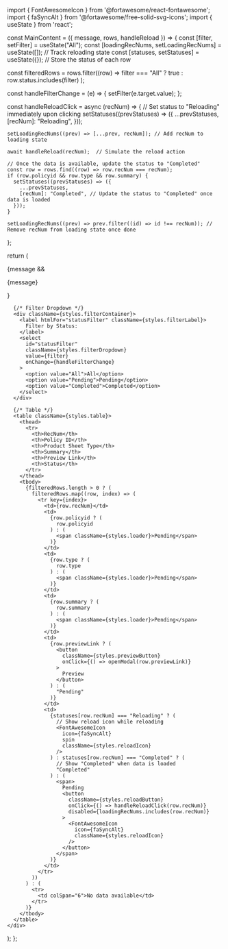 import { FontAwesomeIcon } from '@fortawesome/react-fontawesome';
import { faSyncAlt } from '@fortawesome/free-solid-svg-icons';
import { useState } from 'react';

const MainContent = ({ message, rows, handleReload }) => {
  const [filter, setFilter] = useState("All");
  const [loadingRecNums, setLoadingRecNums] = useState([]); // Track reloading state
  const [statuses, setStatuses] = useState({}); // Store the status of each row

  const filteredRows = rows.filter((row) =>
    filter === "All" ? true : row.status.includes(filter)
  );

  const handleFilterChange = (e) => {
    setFilter(e.target.value);
  };

  const handleReloadClick = async (recNum) => {
    // Set status to "Reloading" immediately upon clicking
    setStatuses((prevStatuses) => ({
      ...prevStatuses,
      [recNum]: "Reloading",
    }));

    setLoadingRecNums((prev) => [...prev, recNum]); // Add recNum to loading state
    
    await handleReload(recNum);  // Simulate the reload action

    // Once the data is available, update the status to "Completed"
    const row = rows.find((row) => row.recNum === recNum);
    if (row.policyid && row.type && row.summary) {
      setStatuses((prevStatuses) => ({
        ...prevStatuses,
        [recNum]: "Completed", // Update the status to "Completed" once data is loaded
      }));
    }

    setLoadingRecNums((prev) => prev.filter((id) => id !== recNum)); // Remove recNum from loading state once done
  };

  return (
    <div className={styles.mainContent}>
      {message && <p className={styles.message}>{message}</p>}

      {/* Filter Dropdown */}
      <div className={styles.filterContainer}>
        <label htmlFor="statusFilter" className={styles.filterLabel}>
          Filter by Status:
        </label>
        <select
          id="statusFilter"
          className={styles.filterDropdown}
          value={filter}
          onChange={handleFilterChange}
        >
          <option value="All">All</option>
          <option value="Pending">Pending</option>
          <option value="Completed">Completed</option>
        </select>
      </div>

      {/* Table */}
      <table className={styles.table}>
        <thead>
          <tr>
            <th>RecNum</th>
            <th>Policy ID</th>
            <th>Product Sheet Type</th>
            <th>Summary</th>
            <th>Preview Link</th>
            <th>Status</th>
          </tr>
        </thead>
        <tbody>
          {filteredRows.length > 0 ? (
            filteredRows.map((row, index) => (
              <tr key={index}>
                <td>{row.recNum}</td>
                <td>
                  {row.policyid ? (
                    row.policyid
                  ) : (
                    <span className={styles.loader}>Pending</span>
                  )}
                </td>
                <td>
                  {row.type ? (
                    row.type
                  ) : (
                    <span className={styles.loader}>Pending</span>
                  )}
                </td>
                <td>
                  {row.summary ? (
                    row.summary
                  ) : (
                    <span className={styles.loader}>Pending</span>
                  )}
                </td>
                <td>
                  {row.previewLink ? (
                    <button
                      className={styles.previewButton}
                      onClick={() => openModal(row.previewLink)}
                    >
                      Preview
                    </button>
                  ) : (
                    "Pending"
                  )}
                </td>
                <td>
                  {statuses[row.recNum] === "Reloading" ? (
                    // Show reload icon while reloading
                    <FontAwesomeIcon
                      icon={faSyncAlt}
                      spin
                      className={styles.reloadIcon}
                    />
                  ) : statuses[row.recNum] === "Completed" ? (
                    // Show "Completed" when data is loaded
                    "Completed"
                  ) : (
                    <span>
                      Pending
                      <button
                        className={styles.reloadButton}
                        onClick={() => handleReloadClick(row.recNum)}
                        disabled={loadingRecNums.includes(row.recNum)}
                      >
                        <FontAwesomeIcon
                          icon={faSyncAlt}
                          className={styles.reloadIcon}
                        />
                      </button>
                    </span>
                  )}
                </td>
              </tr>
            ))
          ) : (
            <tr>
              <td colSpan="6">No data available</td>
            </tr>
          )}
        </tbody>
      </table>
    </div>
  );
};
